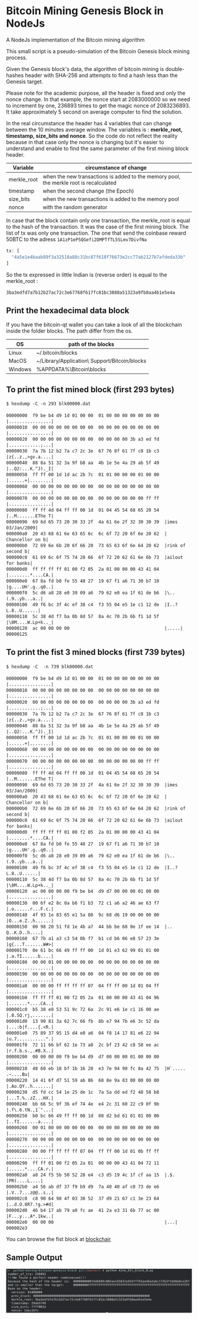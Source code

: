 # Bitcoin Mining Genesis Block in NodeJs
A NodeJs implementation of the Bitcoin mining algorithm

This small script is a pseudo-simulation of the Bitcoin Genesis block mining process.

Given the Genesis block's data, the algorithm of bitcoin mining is double-hashes header with SHA-256 and attempts to find a hash less than the Genesis target.

Please note for the academic purpose, all the header is fixed and only the nonce change.
In that example, the nonce start at 2083000000 so we need to increment by one, 236893 times to get the magic nonce of 2083236893.
It take approximately 5 second on average computer to find the solution.

In the real circumstance the header has 4 variables that can change between the 10 minutes average window. The variables is :  **merkle_root, timestamp, size_bits and nonce**. So the code do not reflect the reality because in that case only the nonce is changing but it's easier to understand and enable to find the same parameter of the first mining block header.

| Variable | circumstance of change |
| ------ | ------ |
| merkle_root | when the new transactions is added to the memory pool, the merkle root is recalculated |
| timestamp | when the second change (the Epoch) |
| size_bits | when the new transactions is added to the memory pool |
| nonce | with the random generator |

In case that the block contain only one transaction, the merkle_root is equal to the hash of the transaction. It was the case of the first mining block. The list of tx was only one transaction. The one that send the coinbase reward 50BTC to the adress `1A1zP1eP5QGefi2DMPTfTL5SLmv7DivfNa`

```js
tx: [
  "4a5e1e4baab89f3a32518a88c31bc87f618f76673e2cc77ab2127b7afdeda33b"
]
```
So the tx expressed in little Indian is (reverse order) is equal to the merkle_root :
```
3ba3edfd7a7b12b27ac72c3e67768f617fc81bc3888a51323a9fb8aa4b1e5e4a
```

## Print the hexadecimal data block

If you have the bitcoin-qt wallet you can take a look of all the blockchain inside the folder blocks. The path differ from the os.

| OS | path of the blocks |
| ------ | ------ |
| Linux | ~/.bitcoin/blocks |
| MacOS | ~/Library/Application\ Support/Bitcoin/blocks |
| Windows | %APPDATA%\Bitcoin\blocks |

## To print the fist mined block (first 293 bytes)
```
$ hexdump -C -n 293 blk00000.dat

00000000  f9 be b4 d9 1d 01 00 00  01 00 00 00 00 00 00 00  |................|
00000010  00 00 00 00 00 00 00 00  00 00 00 00 00 00 00 00  |................|
00000020  00 00 00 00 00 00 00 00  00 00 00 00 3b a3 ed fd  |............;...|
00000030  7a 7b 12 b2 7a c7 2c 3e  67 76 8f 61 7f c8 1b c3  |z{..z.,>gv.a....|
00000040  88 8a 51 32 3a 9f b8 aa  4b 1e 5e 4a 29 ab 5f 49  |..Q2:...K.^J)._I|
00000050  ff ff 00 1d 1d ac 2b 7c  01 01 00 00 00 01 00 00  |......+|........|
00000060  00 00 00 00 00 00 00 00  00 00 00 00 00 00 00 00  |................|
00000070  00 00 00 00 00 00 00 00  00 00 00 00 00 00 ff ff  |................|
00000080  ff ff 4d 04 ff ff 00 1d  01 04 45 54 68 65 20 54  |..M.......EThe T|
00000090  69 6d 65 73 20 30 33 2f  4a 61 6e 2f 32 30 30 39  |imes 03/Jan/2009|
000000a0  20 43 68 61 6e 63 65 6c  6c 6f 72 20 6f 6e 20 62  | Chancellor on b|
000000b0  72 69 6e 6b 20 6f 66 20  73 65 63 6f 6e 64 20 62  |rink of second b|
000000c0  61 69 6c 6f 75 74 20 66  6f 72 20 62 61 6e 6b 73  |ailout for banks|
000000d0  ff ff ff ff 01 00 f2 05  2a 01 00 00 00 43 41 04  |........*....CA.|
000000e0  67 8a fd b0 fe 55 48 27  19 67 f1 a6 71 30 b7 10  |g....UH'.g..q0..|
000000f0  5c d6 a8 28 e0 39 09 a6  79 62 e0 ea 1f 61 de b6  |\..(.9..yb...a..|
00000100  49 f6 bc 3f 4c ef 38 c4  f3 55 04 e5 1e c1 12 de  |I..?L.8..U......|
00000110  5c 38 4d f7 ba 0b 8d 57  8a 4c 70 2b 6b f1 1d 5f  |\8M....W.Lp+k.._|
00000120  ac 00 00 00 00                                    |.....|
00000125
```

## To print the fist 3 mined blocks (first 739 bytes)
```
$ hexdump -C  -n 739 blk00000.dat

00000000  f9 be b4 d9 1d 01 00 00  01 00 00 00 00 00 00 00  |................|
00000010  00 00 00 00 00 00 00 00  00 00 00 00 00 00 00 00  |................|
00000020  00 00 00 00 00 00 00 00  00 00 00 00 3b a3 ed fd  |............;...|
00000030  7a 7b 12 b2 7a c7 2c 3e  67 76 8f 61 7f c8 1b c3  |z{..z.,>gv.a....|
00000040  88 8a 51 32 3a 9f b8 aa  4b 1e 5e 4a 29 ab 5f 49  |..Q2:...K.^J)._I|
00000050  ff ff 00 1d 1d ac 2b 7c  01 01 00 00 00 01 00 00  |......+|........|
00000060  00 00 00 00 00 00 00 00  00 00 00 00 00 00 00 00  |................|
00000070  00 00 00 00 00 00 00 00  00 00 00 00 00 00 ff ff  |................|
00000080  ff ff 4d 04 ff ff 00 1d  01 04 45 54 68 65 20 54  |..M.......EThe T|
00000090  69 6d 65 73 20 30 33 2f  4a 61 6e 2f 32 30 30 39  |imes 03/Jan/2009|
000000a0  20 43 68 61 6e 63 65 6c  6c 6f 72 20 6f 6e 20 62  | Chancellor on b|
000000b0  72 69 6e 6b 20 6f 66 20  73 65 63 6f 6e 64 20 62  |rink of second b|
000000c0  61 69 6c 6f 75 74 20 66  6f 72 20 62 61 6e 6b 73  |ailout for banks|
000000d0  ff ff ff ff 01 00 f2 05  2a 01 00 00 00 43 41 04  |........*....CA.|
000000e0  67 8a fd b0 fe 55 48 27  19 67 f1 a6 71 30 b7 10  |g....UH'.g..q0..|
000000f0  5c d6 a8 28 e0 39 09 a6  79 62 e0 ea 1f 61 de b6  |\..(.9..yb...a..|
00000100  49 f6 bc 3f 4c ef 38 c4  f3 55 04 e5 1e c1 12 de  |I..?L.8..U......|
00000110  5c 38 4d f7 ba 0b 8d 57  8a 4c 70 2b 6b f1 1d 5f  |\8M....W.Lp+k.._|
00000120  ac 00 00 00 00 f9 be b4  d9 d7 00 00 00 01 00 00  |................|
00000130  00 6f e2 8c 0a b6 f1 b3  72 c1 a6 a2 46 ae 63 f7  |.o......r...F.c.|
00000140  4f 93 1e 83 65 e1 5a 08  9c 68 d6 19 00 00 00 00  |O...e.Z..h......|
00000150  00 98 20 51 fd 1e 4b a7  44 bb be 68 0e 1f ee 14  |.. Q..K.D..h....|
00000160  67 7b a1 a3 c3 54 0b f7  b1 cd b6 06 e8 57 23 3e  |g{...T.......W#>|
00000170  0e 61 bc 66 49 ff ff 00  1d 01 e3 62 99 01 01 00  |.a.fI......b....|
00000180  00 00 01 00 00 00 00 00  00 00 00 00 00 00 00 00  |................|
00000190  00 00 00 00 00 00 00 00  00 00 00 00 00 00 00 00  |................|
000001a0  00 00 00 ff ff ff ff 07  04 ff ff 00 1d 01 04 ff  |................|
000001b0  ff ff ff 01 00 f2 05 2a  01 00 00 00 43 41 04 96  |.......*....CA..|
000001c0  b5 38 e8 53 51 9c 72 6a  2c 91 e6 1e c1 16 00 ae  |.8.SQ.rj,.......|
000001d0  13 90 81 3a 62 7c 66 fb  8b e7 94 7b e6 3c 52 da  |...:b|f....{.<R.|
000001e0  75 89 37 95 15 d4 e0 a6  04 f8 14 17 81 e6 22 94  |u.7...........".|
000001f0  72 11 66 bf 62 1e 73 a8  2c bf 23 42 c8 58 ee ac  |r.f.b.s.,.#B.X..|
00000200  00 00 00 00 f9 be b4 d9  d7 00 00 00 01 00 00 00  |................|
00000210  48 60 eb 18 bf 1b 16 20  e3 7e 94 90 fc 8a 42 75  |H`..... .~....Bu|
00000220  14 41 6f d7 51 59 ab 86  68 8e 9a 83 00 00 00 00  |.Ao.QY..h.......|
00000230  d5 fd cc 54 1e 25 de 1c  7a 5a dd ed f2 48 58 b8  |...T.%..zZ...HX.|
00000240  bb 66 5c 9f 36 ef 74 4e  e4 2c 31 60 22 c9 0f 9b  |.f\.6.tN.,1`"...|
00000250  b0 bc 66 49 ff ff 00 1d  08 d2 bd 61 01 01 00 00  |..fI.......a....|
00000260  00 01 00 00 00 00 00 00  00 00 00 00 00 00 00 00  |................|
00000270  00 00 00 00 00 00 00 00  00 00 00 00 00 00 00 00  |................|
00000280  00 00 ff ff ff ff 07 04  ff ff 00 1d 01 0b ff ff  |................|
00000290  ff ff 01 00 f2 05 2a 01  00 00 00 43 41 04 72 11  |......*....CA.r.|
000002a0  a8 24 f5 5b 50 52 28 e4  c3 d5 19 4c 1f cf aa 15  |.$.[PR(....L....|
000002b0  a4 56 ab df 37 f9 b9 d9  7a 40 40 af c0 73 de e6  |.V..7...z@@..s..|
000002c0  c8 90 64 98 4f 03 38 52  37 d9 21 67 c1 3e 23 64  |..d.O.8R7.!g.>#d|
000002d0  46 b4 17 ab 79 a0 fc ae  41 2a e3 31 6b 77 ac 00  |F...y...A*.1kw..|
000002e0  00 00 00                                          |...|
000002e3
```

You can browse the fist block at [blockchair](https://blockchair.com/bitcoin/block/0)

## Sample Output
![Sample output](./data/command_example.png)

